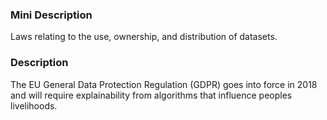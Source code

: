 ### Mini Description

Laws relating to the use, ownership, and distribution of datasets. 

### Description

 The EU General Data Protection Regulation (GDPR) goes into force in 2018 and will require explainability from algorithms that influence peoples livelihoods.
